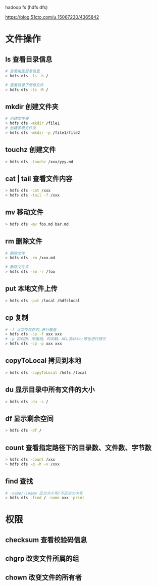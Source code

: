 
hadoop fs (hdfs dfs)

https://blog.51cto.com/u_15067230/4365842

# 文件操作
## ls 查看目录信息
```sh
# 查看指定目录信息
> hdfs dfs -ls -h /

# 查看目录下所有文件
> hdfs dfs -ls -R /
```

## mkdir 创建文件夹
```sh
# 创建文件夹
> hdfs dfs -mkdir /file1
# 创建多级文件夹
> hdfs dfs -mkdir -p /file1/file2
```

## touchz 创建文件
```sh
> hdfs dfs -touchz /xxx/yyy.md
```

## cat | tail 查看文件内容
```sh
> hdfs dfs -cat /xxx
> hdfs dfs -tail -f /xxx
```

## mv 移动文件
```sh
> hdfs dfs -mv foo.md bar.md
```

## rm 删除文件
```sh
# 删除文件
> hdfs dfs -rm /xxx.md

# 删除文件夹
> hdfs dfs -rm -r /foo
```

## put 本地文件上传
```sh
> hdfs dfs -put /local /hdfslocal
```

## cp 复制
```sh
# -f 当文件存在时,进行覆盖
> hdfs dfs -cp -f xxx xxx
# -p 将权限、所属组、时间戳、ACL及XAttr等也进行拷贝
> hdfs dfs -cp -p xxx xxx
```

## copyToLocal 拷贝到本地
```sh
> hdfs dfs -copyToLocal /hdfs /local
```

## du 显示目录中所有文件的大小
```sh
> hdfs dfs -du -s /
```

## df 显示剩余空间
```sh
> hdfs dfs -df /
```

## count 查看指定路径下的目录数、文件数、字节数
```sh
> hdfs dfs -count /xxx
> hdfs dfs -q -h -v /xxx
```

## find 查找
```sh
# -name/-iname 区分大小写/不区分大小写
> hdfs dfs -find / -name xxx -print
```
# 权限
## checksum 查看校验码信息

## chgrp 改变文件所属的组

## chown 改变文件的所有者